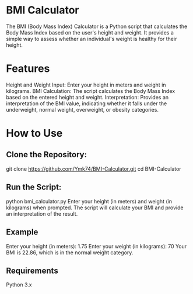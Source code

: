 # BMI Calculator
The BMI (Body Mass Index) Calculator is a Python script that calculates the Body Mass Index based on the user's height and weight. It provides a simple way to assess whether an individual's weight is healthy for their height.

# Features
Height and Weight Input: Enter your height in meters and weight in kilograms.
BMI Calculation: The script calculates the Body Mass Index based on the entered height and weight.
Interpretation: Provides an interpretation of the BMI value, indicating whether it falls under the underweight, normal weight, overweight, or obesity categories.

# How to Use
## Clone the Repository:

git clone https://github.com/Ymk74/BMI-Calculator.git
cd BMI-Calculator

## Run the Script:

python bmi_calculator.py
Enter your height (in meters) and weight (in kilograms) when prompted. The script will calculate your BMI and provide an interpretation of the result.

## Example

Enter your height (in meters): 1.75
Enter your weight (in kilograms): 70
Your BMI is 22.86, which is in the normal weight category.

## Requirements
Python 3.x
